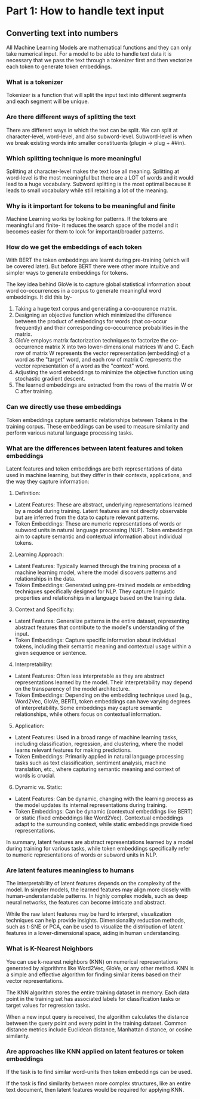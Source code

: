 # Part 1: How to handle text input

## Converting text into numbers

All Machine Learning Models are mathematical functions and they can only take numerical input. For a model to be able to handle text data it is necessary that we pass the text through a tokenizer first and then vectorize each token to generate token embeddings.

### What is a tokenizer

Tokenizer is a function that will split the input text into different segments and each segment will be unique.

### Are there different ways of splitting the text

There are different ways in which the text can be split. We can split at character-level, word-level, and also subword-level. Subword-level is when we break existing words into smaller constituents (plugin -> plug + ##in).

### Which splitting technique is more meaningful

Splitting at character-level makes the text lose all meaning. Splitting at word-level is the most meaningful but there are a LOT of words and it would lead to a huge vocabulary. Subword splitting is the most optimal because it leads to small vocabulary while still retaining a lot of the meaning.

### Why is it important for tokens to be meaningful and finite

Machine Learning works by looking for patterns. If the tokens are meaningful and finite- it reduces the search space of the model and it becomes easier for them to look for important/broader patterns.

### How do we get the embeddings of each token

With BERT the token embeddings are learnt during pre-training (which will be covered later). But before BERT there were other more intuitive and simpler ways to generate embeddings for tokens.

The key idea behind GloVe is to capture global statistical information about word co-occurrences in a corpus to generate meaningful word embeddings. It did this by-
1. Taking a huge text corpus and generating a co-occurence matrix.
2. Designing an objective function which minimized the difference between the product of embeddings for words (that co-occur frequently) and their corresponding co-occurrence probabilities in the matrix.
3. GloVe employs matrix factorization techniques to factorize the co-occurrence matrix X into two lower-dimensional matrices W and C. Each row of matrix W represents the vector representation (embedding) of a word as the "target" word, and each row of matrix C represents the vector representation of a word as the "context" word.
4. Adjusting the word embeddings to minimize the objective function using stochastic gradient descent.
5. The learned embeddings are extracted from the rows of the matrix W or C after training.

### Can we directly use these embeddings

Token embeddings capture semantic relationships between Tokens in the training corpus. These embeddings can be used to measure similarity and perform various natural language processing tasks.

### What are the differences between latent features and token embeddings

Latent features and token embeddings are both representations of data used in machine learning, but they differ in their contexts, applications, and the way they capture information:

1. Definition:
  + Latent Features: These are abstract, underlying representations learned by a model during training. Latent features are not directly observable but are inferred from the data to capture relevant patterns.
  + Token Embeddings: These are numeric representations of words or subword units in natural language processing (NLP). Token embeddings aim to capture semantic and contextual information about individual tokens.
2. Learning Approach:
  + Latent Features: Typically learned through the training process of a machine learning model, where the model discovers patterns and relationships in the data.
  + Token Embeddings: Generated using pre-trained models or embedding techniques specifically designed for NLP. They capture linguistic properties and relationships in a language based on the training data.
3. Context and Specificity:
  + Latent Features: Generalize patterns in the entire dataset, representing abstract features that contribute to the model's understanding of the input.
  + Token Embeddings: Capture specific information about individual tokens, including their semantic meaning and contextual usage within a given sequence or sentence.
4. Interpretability:
  + Latent Features: Often less interpretable as they are abstract representations learned by the model. Their interpretability may depend on the transparency of the model architecture.
  + Token Embeddings: Depending on the embedding technique used (e.g., Word2Vec, GloVe, BERT), token embeddings can have varying degrees of interpretability. Some embeddings may capture semantic relationships, while others focus on contextual information.
5. Application:
  + Latent Features: Used in a broad range of machine learning tasks, including classification, regression, and clustering, where the model learns relevant features for making predictions.
  + Token Embeddings: Primarily applied in natural language processing tasks such as text classification, sentiment analysis, machine translation, etc., where capturing semantic meaning and context of words is crucial.
6. Dynamic vs. Static:
  + Latent Features: Can be dynamic, changing with the learning process as the model updates its internal representations during training.
  + Token Embeddings: Can be dynamic (contextual embeddings like BERT) or static (fixed embeddings like Word2Vec). Contextual embeddings adapt to the surrounding context, while static embeddings provide fixed representations.

In summary, latent features are abstract representations learned by a model during training for various tasks, while token embeddings specifically refer to numeric representations of words or subword units in NLP.

### Are latent features meaningless to humans

The interpretability of latent features depends on the complexity of the model. In simpler models, the learned features may align more closely with human-understandable patterns. In highly complex models, such as deep neural networks, the features can become intricate and abstract.

While the raw latent features may be hard to interpret, visualization techniques can help provide insights. Dimensionality reduction methods, such as t-SNE or PCA, can be used to visualize the distribution of latent features in a lower-dimensional space, aiding in human understanding.

### What is K-Nearest Neighbors

You can use k-nearest neighbors (KNN) on numerical representations generated by algorithms like Word2Vec, GloVe, or any other method. KNN is a simple and effective algorithm for finding similar items based on their vector representations.

The KNN algorithm stores the entire training dataset in memory. Each data point in the training set has associated labels for classification tasks or target values for regression tasks.

When a new input query is received, the algorithm calculates the distance between the query point and every point in the training dataset. Common distance metrics include Euclidean distance, Manhattan distance, or cosine similarity.

### Are approaches like KNN applied on latent features or token embeddings

If the task is to find similar word-units then token embeddings can be used.

If the task is find similarity between more complex structures, like an entire text document, then latent features would be required for applying KNN.
